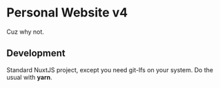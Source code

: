 # Personal Website v4

Cuz why not.

## Development

Standard NuxtJS project, except you need git-lfs on your system. Do the usual
with **yarn**.
